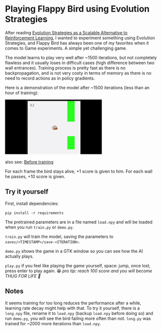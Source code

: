 Playing Flappy Bird using Evolution Strategies
==============================================

After reading [Evolution Strategies as a Scalable Alternative to Reinforcement Learning](https://blog.openai.com/evolution-strategies/), I wanted to experiment something using Evolution Strategies, and Flappy Bird has always been one of my favorites when it comes to Game experiments. A simple yet challenging game.

The model learns to play very well after ~1500 iterations, but not completely flawless and it usually loses in difficult cases (high difference between two wall entrances).
Training process is pretty fast as there is no backpropagation, and is not very costy in terms of memory as there is no need to record actions as in policy gradients.

Here is a demonstration of the model after ~1500 iterations (less than an hour of training):

![after training](/demo/flappy-success.gif)

also see: [Before training](/demo/flappy-lose.gif)

For each frame the bird stays alive, +1 score is given to him. For each wall he passes, +10 score is given.

Try it yourself
---------------
First, install dependencies:

```
pip install -r requirements
```

The pretrained parameters are in a file named `load.npy` and will be loaded when you run `train.py` or `demo.py`.

`train.py` will train the model, saving the parameters to `saves/<TIMESTAMP>/save-<ITERATION>`.

`demo.py` shows the game in a GTK window so you can see how the AI actually plays.

`play.py` if you feel like playing the game yourself, space: jump, once lost, press enter to play again. :grin:
_pro tip: reach 100 score and you will become THUG FOR LIFE :smoking:_

Notes
-----

It seems training for too long reduces the performance after a while, learning rate decay might help with that.
To try it yourself, there is a `long.npy` file, rename it to `load.npy` (backup `load.npy` before doing so) and run `demo.py`,
you will see the bird failing more often than not. `long.py` was trained for ~2000 more iterations than `load.npy`.

